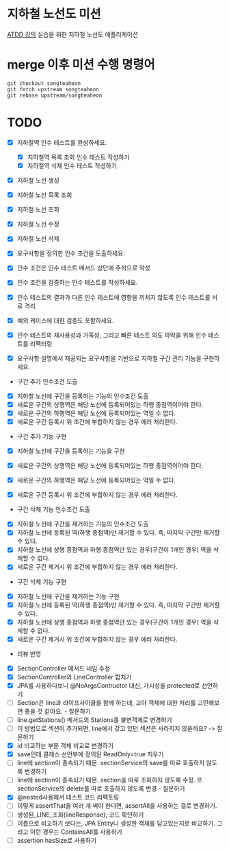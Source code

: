 # 지하철 노선도 미션
[ATDD 강의](https://edu.nextstep.camp/c/R89PYi5H) 실습을 위한 지하철 노선도 애플리케이션

# merge 이후 미션 수행 명령어
```
git checkout songteaheon  
git fetch upstream songteaheon  
git rebase upstream/songteaheon
```  


# TODO
- [x] 지하철역 인수 테스트를 완성하세요.
  - [x] 지하철역 목록 조회 인수 테스트 작성하기
  - [x] 지하철역 삭제 인수 테스트 작성하기

- [x] 지하철 노선 생성
- [x] 지하철 노선 목록 조회
- [x] 지하철 노선 조회
- [x] 지하철 노선 수정
- [x] 지하철 노선 삭제

- [x] 요구사항을 정의한 인수 조건을 도출하세요.
- [x] 인수 조건은 인수 테스트 메서드 상단에 주석으로 작성
- [x] 인수 조건을 검증하는 인수 테스트를 작성하세요.
- [x] 인수 테스트의 결과가 다른 인수 테스트에 영향을 끼치지 않도록 인수 테스트를 서로 격리
- [x] 예외 케이스에 대한 검증도 포함하세요.
- [x] 인수 테스트의 재사용성과 가독성, 그리고 빠른 테스트 의도 파악을 위해 인수 테스트를 리팩터링
- [x] 요구사항 설명에서 제공되는 요구사항을 기반으로 지하철 구간 관리 기능을 구현하세요.

- 구간 추가 인수조건 도출
- [x] 지하철 노선에 구간을 등록하는 기능의 인수조건 도출
- [x] 새로운 구간의 상행역은 해당 노선에 등록되어있는 하행 종점역이어야 한다.
- [x] 새로운 구간의 하행역은 해당 노선에 등록되어있는 역일 수 없다.
- [x] 새로운 구간 등록시 위 조건에 부합하지 않는 경우 에러 처리한다.

- 구간 추가 기능 구현
- [X] 지하철 노선에 구간을 등록하는 기능을 구현
- [X] 새로운 구간의 상행역은 해당 노선에 등록되어있는 하행 종점역이어야 한다.
- [X] 새로운 구간의 하행역은 해당 노선에 등록되어있는 역일 수 없다.
- [X] 새로운 구간 등록시 위 조건에 부합하지 않는 경우 에러 처리한다.


- 구간 삭제 기능 인수조건 도출
- [X] 지하철 노선에 구간을 제거하는 기능의 인수조건 도출
- [X] 지하철 노선에 등록된 역(하행 종점역)만 제거할 수 있다. 즉, 마지막 구간만 제거할 수 있다.
- [X] 지하철 노선에 상행 종점역과 하행 종점역만 있는 경우(구간이 1개인 경우) 역을 삭제할 수 없다.
- [X] 새로운 구간 제거시 위 조건에 부합하지 않는 경우 에러 처리한다.

- 구간 삭제 기능 구현
- [X] 지하철 노선에 구간을 제거하는 기능 구현
- [X] 지하철 노선에 등록된 역(하행 종점역)만 제거할 수 있다. 즉, 마지막 구간만 제거할 수 있다.
- [X] 지하철 노선에 상행 종점역과 하행 종점역만 있는 경우(구간이 1개인 경우) 역을 삭제할 수 없다.
- [X] 새로운 구간 제거시 위 조건에 부합하지 않는 경우 에러 처리한다.

- 리뷰 반영
- [X] SectionController 메서드 네임 수정
- [X] SectionController와 LineController 합치기
- [X] JPA를 사용하다보니 @NoArgsContructor 대신, 가시성을 protected로 선언하기
- [ ] Section은 line과 라이프사이클을 함께 하는데, 고아 객체에 대한 처리를 고민해보면 좋을 것 같아요. - 질문하기
- [ ] line.getStations() 메서드의 Stations를 불변객체로 변경하기
- [ ] 이 방법으로 섹션이 추가되면, line에서 갖고 있던 섹션은 사라지지 않을까요?  -> 질문하기
- [X] id 비교하는 부분 객체 비교로 변경하기
- [X] save인데 클래스 선언부에 정의된 ReadOnly=true 지우기
- [ ] line에 section이 종속되기 때문. sectionService의 save를 따로 호출하지 않도록 변경하기
- [ ] line에 section이 종속되기 때문. section을 따로 조회하지 않도록 수정. 또 sectionService의 delete를 따로 호출하지 않도록 변경 - 질문하기
- [X] @nested사용해서 테스트 코드 리팩토링 
- [ ] 이렇게 assertThat을 여러 개 써야 한다면, assertAll을 사용하는 걸로 변경하기.
- [ ] 생성된_LINE_조회(lineResponse); 코드 확인하기
- [ ] 이름으로 비교하기 보다는, JPA Entity니 생성한 객체를 담고있는지로 비교하기. 그리고 이런 경우는 ContainsAll를 사용하기
- [ ] assertion hasSize로 사용하기
